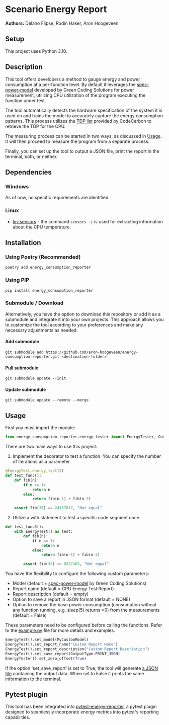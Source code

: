 # Scenario Energy Report

**Authors:** Delano Flipse, Rodin Haker, Aron Hoogeveen


## Setup

This project uses Python 3.10.

## Description

This tool offers developers a method to gauge energy and power consumption at a per-function level. By default it leverages the [spec-power-model](https://github.com/green-coding-solutions/spec-power-model) developed by Green Coding Solutions for power measurement, utilizing CPU utilization of the program executing the function under test.

The tool automatically detects the hardware specification of the system it is used on and trains the model to accurately capture the energy consumption patterns. This process utilizes the [TDP list](https://github.com/mlco2/codecarbon/blob/master/codecarbon/data/hardware/cpu\_power.csv}{https://github.com/mlco2/codecarbon/blob/master/codecarbon/data/hardware/cpu\_power.csv) provided by CodeCarbon to retrieve the TDP for the CPU.

The measuring process can be started in two ways, as discussed in [Usage](#Usage). It will then proceed to measure the program from a separate process.

Finally, you can set up the tool to output a JSON file, print the report in the terminal, both, or neither.

## Dependencies

### Windows
As of now, no specific requirements are identified.

### Linux

- [lm-sensors](https://github.com/lm-sensors/lm-sensors) - the command `sensors -j` is used for extracting information about the CPU temperature.

## Installation

### Using Poetry (Recommended)
```console
poetry add energy_consumption_reporter
```

### Using PIP
```console
pip install energy_consumption_reporter
```

### Submodule / Download
Alternatively, you have the option to download this repository or add it as a submodule and integrate it into your own projects. This approach allows you to customize the tool according to your preferences and make any necessary adjustments as needed.

#### Add submodule
```console
git submodule add https://github.com/aron-hoogeveen/energy-consumption-reporter.git <destination-folder>
```

#### Pull submodule
```console
git submodule update --init
```

#### Update submodule
```console
git submodule update --remote --merge
```

## Usage

First you must import the module:

```python
from energy_consumption_reporter.energy_tester import EnergyTester, OutputType
```

There are two main ways to use this project:

1. Implement the decorator to test a function. You can specify the number of iterations as a parameter.

``` python
@EnergyTest.energy_test(2)
def test_func():
    def fib(n):
        if n <= 1:
            return n
        else:
            return fib(n-1) + fib(n-2)

    assert fib(37) == 24157817, "Not equal"
```

2. Utilize a with statement to test a specific code segment once.

``` python
def test_func3():
    with EnergyTest() as test:
        def fib(n):
            if n <= 1:
                return n
            else:
                return fib(n-1) + fib(n-2)

        assert fib(35) == 9227465, "Not equal"
```

You have the flexibility to configure the following custom parameters:
- Model (default = [spec-power-model](https://github.com/green-coding-solutions/spec-power-model) by Green Coding Solutions)
- Report name (default = CPU Energy Test Report)
- Report description (default = empty)
- Option to save a report in JSON format (default = NONE)
- Option to remove the base power consumption (consumption without any function running, e.g. sleep(5) returns >0) from the measurements (default = False)

These parameters need to be configured before calling the functions. Refer to the [example.py](https://github.com/aron-hoogeveen/energy-consumption-reporter/blob/main/example.py) file for more details and examples.

``` python
EnergyTest().set_model(MyCustomModel)
EnergyTest().set_report_name("Custom Report Name")
EnergyTest().set_report_description("Custom Report Description")
EnergyTest().set_save_report(OutputType.PRINT_JSON)
EnergyTester().set_zero_offset(True)
```

If the option 'set_save_report' is set to True, the tool will generate [a JSON file](https://github.com/aron-hoogeveen/energy-consumption-reporter/blob/main/reporterdashboard/example-reports/report1.json) containing the output data. When set to False it prints the same information to the terminal.

## Pytest plugin

This tool has been integrated into [pytest-energy-reporter](https://github.com/delanoflipse/pytest-energy-reporter), a pytest plugin designed to seamlessly incorporate energy metrics into pytest's reporting capabilities.